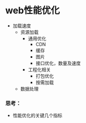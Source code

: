 # web性能优化

- 加载速度
    - 资源加载
        - 通用优化
            - CDN
            - 缓存
            - 图片
            - 接口优化，数量及速度
        - 工程化相关
            - 打包优化
            - 按需加载
    - 数据处理


### 思考：
- 性能优化的关键几个指标